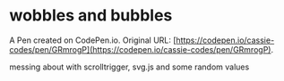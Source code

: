 # wobbles and bubbles

A Pen created on CodePen.io. Original URL: [https://codepen.io/cassie-codes/pen/GRmrogP](https://codepen.io/cassie-codes/pen/GRmrogP).

messing about with scrolltrigger, svg.js and some random values
